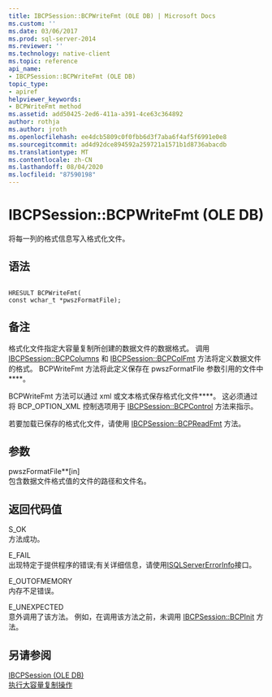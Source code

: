 ```yaml
---
title: IBCPSession::BCPWriteFmt (OLE DB) | Microsoft Docs
ms.custom: ''
ms.date: 03/06/2017
ms.prod: sql-server-2014
ms.reviewer: ''
ms.technology: native-client
ms.topic: reference
api_name:
- IBCPSession::BCPWriteFmt (OLE DB)
topic_type:
- apiref
helpviewer_keywords:
- BCPWriteFmt method
ms.assetid: add50425-2ed6-411a-a391-4ce63c364892
author: rothja
ms.author: jroth
ms.openlocfilehash: ee4dcb5809c0f0fbb6d3f7aba6f4af5f6991e0e8
ms.sourcegitcommit: ad4d92dce894592a259721a1571b1d8736abacdb
ms.translationtype: MT
ms.contentlocale: zh-CN
ms.lasthandoff: 08/04/2020
ms.locfileid: "87590198"
---
```

# <a name="ibcpsessionbcpwritefmt-ole-db"></a>IBCPSession::BCPWriteFmt (OLE DB)
  将每一列的格式信息写入格式化文件。  
  
## <a name="syntax"></a>语法  
  
```  
  
HRESULT BCPWriteFmt(   
const wchar_t *pwszFormatFile);  
```  
  
## <a name="remarks"></a>备注  
 格式化文件指定大容量复制所创建的数据文件的数据格式。 调用 [IBCPSession::BCPColumns](ibcpsession-bcpcolumns-ole-db.md) 和 [IBCPSession::BCPColFmt](ibcpsession-bcpcolfmt-ole-db.md) 方法将定义数据文件的格式。 BCPWriteFmt 方法将此定义保存在 pwszFormatFile 参数引用的文件中****。  
  
 BCPWriteFmt 方法可以通过 xml 或文本格式保存格式化文件****。 这必须通过将 BCP_OPTION_XML 控制选项用于 [IBCPSession::BCPControl](ibcpsession-bcpcontrol-ole-db.md) 方法来指示。  
  
 若要加载已保存的格式化文件，请使用 [IBCPSession::BCPReadFmt](ibcpsession-bcpreadfmt-ole-db.md) 方法。  
  
## <a name="arguments"></a>参数  
 pwszFormatFile**[in]  
 包含数据文件格式值的文件的路径和文件名。  
  
## <a name="return-code-values"></a>返回代码值  
 S_OK  
 方法成功。  
  
 E_FAIL  
 出现特定于提供程序的错误;有关详细信息，请使用[ISQLServerErrorInfo](../../database-engine/dev-guide/isqlservererrorinfo-ole-db.md)接口。  
  
 E_OUTOFMEMORY  
 内存不足错误。  
  
 E_UNEXPECTED  
 意外调用了该方法。 例如，在调用该方法之前，未调用 [IBCPSession::BCPInit](ibcpsession-bcpinit-ole-db.md) 方法。  
  
## <a name="see-also"></a>另请参阅  
 [IBCPSession &#40;OLE DB&#41;](ibcpsession-ole-db.md)   
 [执行大容量复制操作](../native-client/features/performing-bulk-copy-operations.md)  
  
  
